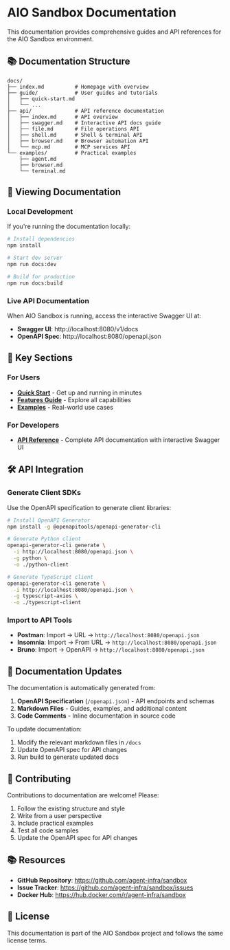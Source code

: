 # AIO Sandbox Documentation

This documentation provides comprehensive guides and API references for the AIO Sandbox environment.

## 📚 Documentation Structure

```
docs/
├── index.md          # Homepage with overview
├── guide/            # User guides and tutorials
│   ├── quick-start.md
│   └── ...
├── api/              # API reference documentation
│   ├── index.md      # API overview
│   ├── swagger.md    # Interactive API docs guide
│   ├── file.md       # File operations API
│   ├── shell.md      # Shell & terminal API
│   ├── browser.md    # Browser automation API
│   └── mcp.md        # MCP services API
└── examples/         # Practical examples
    ├── agent.md
    ├── browser.md
    └── terminal.md
```

## 🚀 Viewing Documentation

### Local Development
If you're running the documentation locally:
```bash
# Install dependencies
npm install

# Start dev server
npm run docs:dev

# Build for production
npm run docs:build
```

### Live API Documentation
When AIO Sandbox is running, access the interactive Swagger UI at:
- **Swagger UI**: http://localhost:8080/v1/docs
- **OpenAPI Spec**: http://localhost:8080/openapi.json

## 📖 Key Sections

### For Users
- **[Quick Start](/en/guide/start/quick-start)** - Get up and running in minutes
- **[Features Guide](/en/guide/start/introduction)** - Explore all capabilities
- **[Examples](/en/examples/)** - Real-world use cases

### For Developers
- **[API Reference](/en/api/)** - Complete API documentation with interactive Swagger UI

## 🛠️ API Integration

### Generate Client SDKs
Use the OpenAPI specification to generate client libraries:

```bash
# Install OpenAPI Generator
npm install -g @openapitools/openapi-generator-cli

# Generate Python client
openapi-generator-cli generate \
  -i http://localhost:8080/openapi.json \
  -g python \
  -o ./python-client

# Generate TypeScript client
openapi-generator-cli generate \
  -i http://localhost:8080/openapi.json \
  -g typescript-axios \
  -o ./typescript-client
```

### Import to API Tools
- **Postman**: Import → URL → `http://localhost:8080/openapi.json`
- **Insomnia**: Import → From URL → `http://localhost:8080/openapi.json`
- **Bruno**: Import → OpenAPI → `http://localhost:8080/openapi.json`

## 📝 Documentation Updates

The documentation is automatically generated from:
1. **OpenAPI Specification** (`/openapi.json`) - API endpoints and schemas
2. **Markdown Files** - Guides, examples, and additional content
3. **Code Comments** - Inline documentation in source code

To update documentation:
1. Modify the relevant markdown files in `/docs`
2. Update OpenAPI spec for API changes
3. Run build to generate updated docs

## 🤝 Contributing

Contributions to documentation are welcome! Please:
1. Follow the existing structure and style
2. Write from a user perspective
3. Include practical examples
4. Test all code samples
5. Update the OpenAPI spec for API changes

## 📚 Resources

- **GitHub Repository**: https://github.com/agent-infra/sandbox
- **Issue Tracker**: https://github.com/agent-infra/sandbox/issues
- **Docker Hub**: https://hub.docker.com/r/agent-infra/sandbox

## 📄 License

This documentation is part of the AIO Sandbox project and follows the same license terms.
